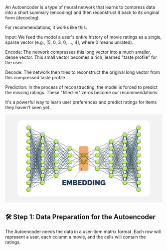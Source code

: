 An Autoencoder is a type of neural network that learns to compress data into a short summary (encoding) and then reconstruct it back to its original form (decoding).

For recommendations, it works like this:

Input: We feed the model a user's entire history of movie ratings as a single, sparse vector (e.g., [5, 0, 3, 0, ..., 4], where 0 means unrated).

Encode: The network compresses this long vector into a much smaller, dense vector. This small vector becomes a rich, learned "taste profile" for the user.

Decode: The network then tries to reconstruct the original long vector from this compressed taste profile.

Prediction: In the process of reconstructing, the model is forced to predict the missing ratings. These "filled-in" zeros become our recommendations.

It's a powerful way to learn user preferences and predict ratings for items they haven't seen yet.


![alt text](image.png)

## 🛠️ Step 1: Data Preparation for the Autoencoder
The Autoencoder needs the data in a user-item matrix format. Each row will represent a user, each column a movie, and the cells will contain the ratings.